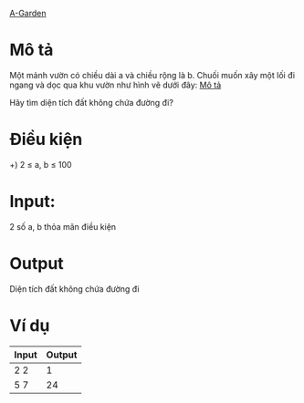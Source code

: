 [A-Garden](https://atcoder.jp/contests/ABC106/tasks/abc106_a)

# Mô tả
Một mảnh vườn có chiều dài a và chiều rộng là b. Chuối muốn xây một lối đi ngang và dọc qua khu vườn như hình vẽ dưới đây:
[Mô tả](https://img.atcoder.jp/ghi/27d063746b460f1132b6a99aa535a562.png)

Hãy tìm diện tích đất không chứa đường đi?

# Điều kiện 
+) 2 ≤ a, b ≤ 100

# Input:
2 số a, b thỏa mãn điều kiện

# Output
Diện tích đất không chứa đường đi

# Ví dụ
| Input | Output |
| ----- | ----- |
| 2 2 | 1 |
| 5 7 | 24 |
